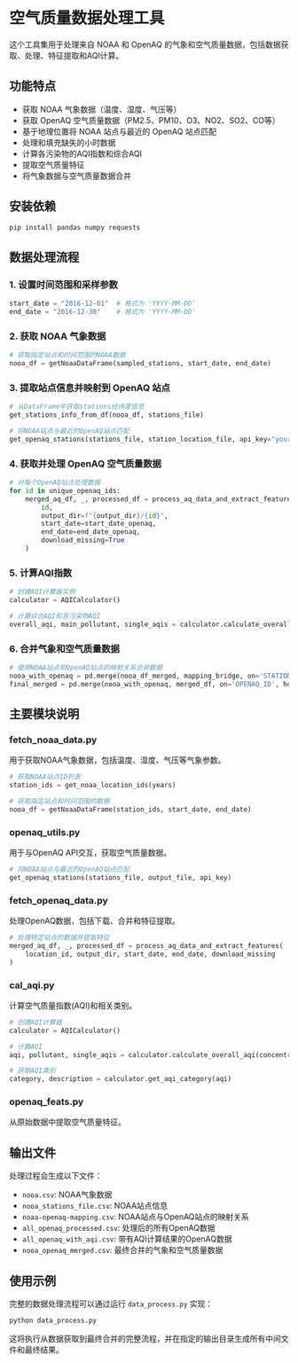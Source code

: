 # 空气质量数据处理工具

这个工具集用于处理来自 NOAA 和 OpenAQ 的气象和空气质量数据，包括数据获取、处理、特征提取和AQI计算。

## 功能特点

- 获取 NOAA 气象数据（温度、湿度、气压等）
- 获取 OpenAQ 空气质量数据（PM2.5、PM10、O3、NO2、SO2、CO等）
- 基于地理位置将 NOAA 站点与最近的 OpenAQ 站点匹配
- 处理和填充缺失的小时数据
- 计算各污染物的AQI指数和综合AQI
- 提取空气质量特征
- 将气象数据与空气质量数据合并

## 安装依赖

```bash
pip install pandas numpy requests
```

## 数据处理流程

### 1. 设置时间范围和采样参数

```python
start_date = "2016-12-01"  # 格式为 'YYYY-MM-DD'
end_date = "2016-12-30"    # 格式为 'YYYY-MM-DD'
```

### 2. 获取 NOAA 气象数据

```python
# 获取指定站点和时间范围的NOAA数据
nooa_df = getNoaaDataFrame(sampled_stations, start_date, end_date)
```

### 3. 提取站点信息并映射到 OpenAQ 站点

```python
# 从DataFrame中获取stations经纬度信息
get_stations_info_from_df(nooa_df, stations_file)

# 将NOAA站点与最近的OpenAQ站点匹配
get_openaq_stations(stations_file, station_location_file, api_key="your_api_key")
```

### 4. 获取并处理 OpenAQ 空气质量数据

```python
# 对每个OpenAQ站点处理数据
for id in unique_openaq_ids:
    merged_aq_df, _, processed_df = process_aq_data_and_extract_features(
        id, 
        output_dir=f"{output_dir}/{id}", 
        start_date=start_date_openaq,
        end_date=end_date_openaq,
        download_missing=True
    )
```

### 5. 计算AQI指数

```python
# 创建AQI计算器实例
calculator = AQICalculator()

# 计算综合AQI和各污染物AQI
overall_aqi, main_pollutant, single_aqis = calculator.calculate_overall_aqi(concentrations)
```

### 6. 合并气象和空气质量数据

```python
# 使用NOAA站点和OpenAQ站点的映射关系合并数据
nooa_with_openaq = pd.merge(nooa_df_merged, mapping_bridge, on='STATION', how='left')
final_merged = pd.merge(nooa_with_openaq, merged_df, on='OPENAQ_ID', how='left')
```

## 主要模块说明

### fetch_noaa_data.py

用于获取NOAA气象数据，包括温度、湿度、气压等气象参数。

```python
# 获取NOAA站点ID列表
station_ids = get_noaa_location_ids(years)

# 获取指定站点和时间范围的数据
nooa_df = getNoaaDataFrame(station_ids, start_date, end_date)
```

### openaq_utils.py

用于与OpenAQ API交互，获取空气质量数据。

```python
# 将NOAA站点与最近的OpenAQ站点匹配
get_openaq_stations(stations_file, output_file, api_key)
```

### fetch_openaq_data.py

处理OpenAQ数据，包括下载、合并和特征提取。

```python
# 处理特定站点的数据并提取特征
merged_aq_df, _, processed_df = process_aq_data_and_extract_features(
    location_id, output_dir, start_date, end_date, download_missing
)
```

### cal_aqi.py

计算空气质量指数(AQI)和相关类别。

```python
# 创建AQI计算器
calculator = AQICalculator()

# 计算AQI
aqi, pollutant, single_aqis = calculator.calculate_overall_aqi(concentrations)

# 获取AQI类别
category, description = calculator.get_aqi_category(aqi)
```

### openaq_feats.py

从原始数据中提取空气质量特征。

## 输出文件

处理过程会生成以下文件：

- `nooa.csv`: NOAA气象数据
- `nooa_stations_file.csv`: NOAA站点信息
- `noaa-openaq-mapping.csv`: NOAA站点与OpenAQ站点的映射关系
- `all_openaq_processed.csv`: 处理后的所有OpenAQ数据
- `all_openaq_with_aqi.csv`: 带有AQI计算结果的OpenAQ数据
- `nooa_openaq_merged.csv`: 最终合并的气象和空气质量数据

## 使用示例

完整的数据处理流程可以通过运行 `data_process.py` 实现：

```bash
python data_process.py
```

这将执行从数据获取到最终合并的完整流程，并在指定的输出目录生成所有中间文件和最终结果。 